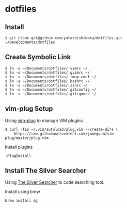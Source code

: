# dotfiles

## Install
```
$ git clone git@github.com:yutaroishiwata/dotfiles.git ~/Developments/dotfiles
```

## Create Symbolic Link
```
$ ln -s ~/Documents/dotfiles/.vimrc ~/
$ ln -s ~/Documents/dotfiles/.gvimrc ~/
$ ln -s ~/Documents/dotfiles/.tmux.conf ~/
$ ln -s ~/Documents/dotfiles/.bashrc ~/
$ ln -s ~/Documents/dotfiles/.zshrc ~/
$ ln -s ~/Documents/dotfiles/.gitconfig ~/
$ ln -s ~/Documents/dotfiles/.gitignore ~/
```

## vim-plug Setup
Using [vim-plug](https://github.com/junegunn/vim-plug) to manage VIM plugins.
```
$ curl -fLo ~/.vim/autoload/plug.vim --create-dirs \
    https://raw.githubusercontent.com/junegunn/vim-plug/master/plug.vim
```
Install plugins
```
:PlugInstall
```

## Install The Silver Searcher
Using [The Silver Searcher](https://github.com/ggreer/the_silver_searcher) to code searching tool.

Install using brew
```
brew install ag
```
